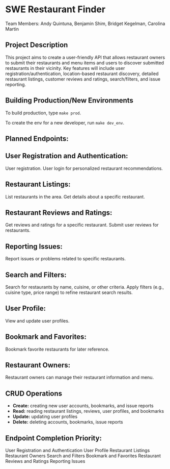 # SWE Restaurant Finder
Team Members: Andy Quintuna, Benjamin Shim, Bridget Kegelman, Carolina Martin

## Project Description
This project aims to create a user-friendly API that allows restaurant owners to submit their restaurants and menu items and users to discover submitted restaurants in their vicinity. Key features will include user registration/authentication, location-based restaurant discovery, detailed restaurant listings, customer reviews and ratings, search/filters, and issue reporting. 

## Building Production/New Environments

To build production, type `make prod`.

To create the env for a new developer, run `make dev_env`.

## Planned Endpoints:

## User Registration and Authentication:
User registration.
User login for personalized restaurant recommendations.

## Restaurant Listings:
List restaurants in the area.
Get details about a specific restaurant.

## Restaurant Reviews and Ratings:
Get reviews and ratings for a specific restaurant.
Submit user reviews for restaurants.

## Reporting Issues:
Report issues or problems related to specific restaurants.

## Search and Filters:
Search for restaurants by name, cuisine, or other criteria.
Apply filters (e.g., cuisine type, price range) to refine restaurant search results.

## User Profile:
View and update user profiles.

## Bookmark and Favorites:
Bookmark favorite restaurants for later reference.

## Restaurant Owners:
Restaurant owners can manage their restaurant information and menu.

## CRUD Operations
 - **Create:** creating new user accounts, bookmarks, and issue reports
 - **Read:** reading restaurant listings, reviews, user profiles, and bookmarks
 - **Update:** updating user profiles
 - **Delete:** deleting accounts, bookmarks, issue reports

## Endpoint Completion Priority:
User Registration and Authentication
User Profile
Restaurant Listings
Restaurant Owners
Search and Filters
Bookmark and Favorites
Restaurant Reviews and Ratings
Reporting Issues
